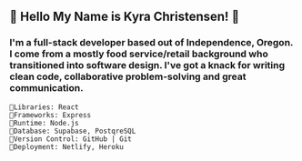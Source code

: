 ## 🌸 Hello My Name is Kyra Christensen! 🌸
  
###  I'm a full-stack developer based out of Independence, Oregon. I come from a mostly food service/retail background who transitioned into software design. I've got a knack for writing clean code, collaborative problem-solving and great communication.  

```🌸Languages: HTML | CSS | JavaScript | SQL
🌸Libraries: React
🌸Frameworks: Express
🌸Runtime: Node.js
🌸Database: Supabase, PostqreSQL 
🌸Version Control: GitHub | Git
🌸Deployment: Netlify, Heroku 
